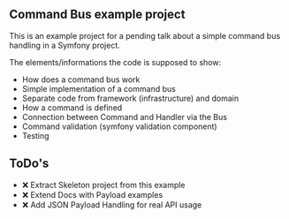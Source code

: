 ## Command Bus example project

This is an example project for a pending talk about a simple command bus handling in a Symfony project.

The elements/informations the code is supposed to show:

- How does a command bus work
- Simple implementation of a command bus
- Separate code from framework (infrastructure) and domain
- How a command is defined
- Connection between Command and Handler via the Bus
- Command validation (symfony validation component)
- Testing 

## ToDo's

- :x: Extract Skeleton project from this example
- :x: Extend Docs with Payload examples
- :x: Add JSON Payload Handling for real API usage
